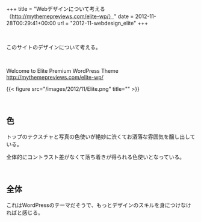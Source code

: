 +++
title = "Webデザインについて考える（http://mythemepreviews.com/elite-wp/）"
date = 2012-11-28T00:29:41+00:00
url = "2012-11-webdesign_elite"
+++

&nbsp;

このサイトのデザインについて考える。

&nbsp;

Welcome to Elite Premium WordPress Theme  
<http://mythemepreviews.com/elite-wp/>

{{< figure src="/images/2012/11/Elite.png" title="" >}}

&nbsp;

## 色

トップのテクスチャと写真の色使いが絶妙に渋くてお洒落な雰囲気を醸し出している。

全体的にコントラスト差がなくて落ち着きが得られる色使いとなっている。

&nbsp;

## 全体

これはWordPressのテーマだそうで、もっとデザインのスキルを身につけなければと感じる。
